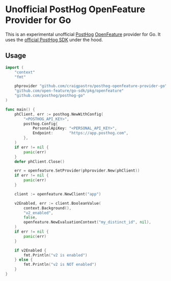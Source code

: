 # Unofficial PostHog OpenFeature Provider for Go

This is an experimental unofficial [PostHog](https://posthog.com/)
[OpenFeature](https://openfeature.dev/) provider for Go. It uses the
[official PostHog SDK](https://github.com/PostHog/posthog-go) under the hood.

## Usage

```go
import (
	"context"
	"fmt"

	phprovider "github.com/craigpastro/posthog-openfeature-provider-go"
	"github.com/open-feature/go-sdk/pkg/openfeature"
	"github.com/posthog/posthog-go"
)

func main() {
	phClient, err := posthog.NewWithConfig(
		"<POSTHOG_API_KEY>",
		posthog.Config{
			PersonalApiKey: "<PERSONAL_API_KEY>",
			Endpoint:       "https://app.posthog.com",
		},
	)
	if err != nil {
		panic(err)
	}
	defer phClient.Close()

	err = openfeature.SetProvider(phprovider.New(phClient))
	if err != nil {
		panic(err)
	}

	client := openfeature.NewClient("app")

	v2Enabled, err := client.BooleanValue(
		context.Background(),
		"v2_enabled",
		false,
		openfeature.NewEvaluationContext("my_distinct_id", nil),
	)
	if err != nil {
		panic(err)
	}

	if v2Enabled {
		fmt.Println("v2 is enabled")
	} else {
		fmt.Println("v2 is NOT enabled")
	}
}
```
